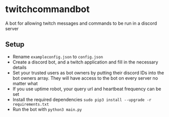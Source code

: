 # twitchcommandbot
A bot for allowing twitch messages and commands to be run in a discord server

##  Setup

* Rename `exampleconfig.json` to `config.json`
* Create a discord bot, and a twitch application and fill in the necessary details
* Set your trusted users as bot owners by putting their discord IDs into the bot owners array. They will have access to the bot on every server no matter what
* If you use uptime robot, your query url and heartbeat frequency can be set
* Install the required dependencies `sudo pip3 install --upgrade -r requirements.txt`
* Run the bot with `python3 main.py`

